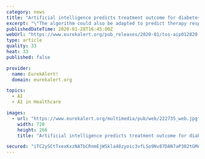 ```yaml
---
category: news
title: "Artificial intelligence predicts treatment outcome for diabetes-related vision loss"
excerpt: "\"The algorithm could also be adapted to predict therapy response for many other eye diseases, including neovascular age-related macular degeneration.\" Predicting treatment response The algorithm developed by the researchers is based on a novel convolutional neural network (CNN) architecture, a type of artificial intelligence that can analyze ..."
publishedDateTime: 2020-01-28T16:45:00Z
webUrl: "https://www.eurekalert.org/pub_releases/2020-01/tos-aip012820.php"
type: article
quality: 33
heat: 33
published: false

provider:
  name: EurekAlert!
  domain: eurekalert.org

topics:
  - AI
  - AI in Healthcare

images:
  - url: "https://www.eurekalert.org/multimedia/pub/web/222735_web.jpg"
    width: 720
    height: 266
    title: "Artificial intelligence predicts treatment outcome for diabetes-related vision loss"

secured: "iTC2ySCtTxexKxzNATbCRnmEjWSkla48zyoic3vfLSo9Nv87DAN7aP302tGMeeNA6qFM+K9IYYhC/Aw8iI6e5h7q7xJZZxifJtPL1uIvTp7LLj+InngpBXrzrmbNuWh4aJV1IW5tf4B7y+HAHJO644uWdcZZr0iECuWNLUQzBRo8S5g6xPDrRwdAvBNuP/n8FBndoI7/Bv0Qq2Ij2Kuhngs6QEDXJhIDxs13ATIMG9ElGmQ2jL9d/i2cM4jjlBB3/L4JxyvEchv3bzzM5MvWa7WBXD8PLJRrcmXOGpux8JH0hN9k6phPAO6q3bSlhbv7;T9jaq+oOqppAZLZyziHc2w=="
---
```


